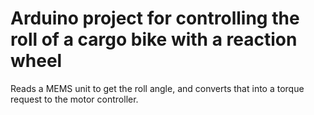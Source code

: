 Arduino project for controlling the roll of a cargo bike with a reaction wheel
==============================================================================
Reads a MEMS unit to get the roll angle, and converts that into a torque
request to the motor controller.
